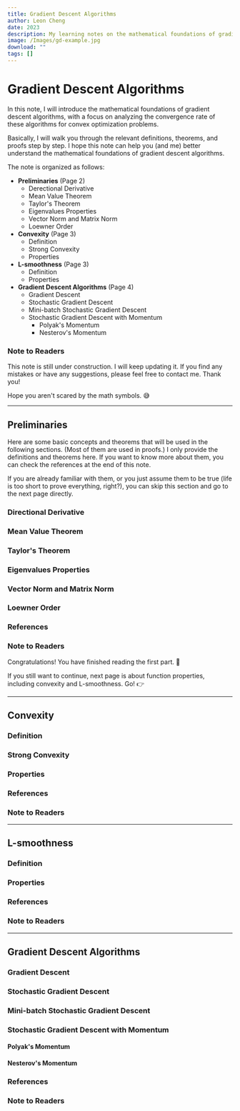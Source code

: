```yaml
---
title: Gradient Descent Algorithms
author: Leon Cheng
date: 2023
description: My learning notes on the mathematical foundations of gradient descent algorithms.
image: /Images/gd-example.jpg
download: ""
tags: []
---
```

# Gradient Descent Algorithms

In this note, I will introduce the mathematical foundations of gradient descent algorithms, with a focus on analyzing the convergence rate of these algorithms for convex optimization problems.

Basically, I will walk you through the relevant definitions, theorems, and proofs step by step. I hope this note can help you (and me) better understand the mathematical foundations of gradient descent algorithms. 

The note is organized as follows:
- **Preliminaries** (Page 2)
    - Derectional Derivative
    - Mean Value Theorem
    - Taylor's Theorem
    - Eigenvalues Properties
    - Vector Norm and Matrix Norm
    - Loewner Order
- **Convexity** (Page 3)
    - Definition
    - Strong Convexity
    - Properties
- **L-smoothness** (Page 3)
    - Definition
    - Properties
- **Gradient Descent Algorithms** (Page 4)
    - Gradient Descent
    - Stochastic Gradient Descent
    - Mini-batch Stochastic Gradient Descent
    - Stochastic Gradient Descent with Momentum
        - Polyak's Momentum
        - Nesterov's Momentum


### Note to Readers
This note is still under construction. I will keep updating it. If you find any mistakes or have any suggestions, please feel free to contact me. Thank you!

Hope you aren't scared by the math symbols. :sweat_smile:


---
## Preliminaries
Here are some basic concepts and theorems that will be used in the following sections. (Most of them are used in proofs.) I only provide the definitions and theorems here. If you want to know more about them, you can check the references at the end of this note.

If you are already familiar with them, or you just assume them to be true (life is too short to prove everything, right?), you can skip this section and go to the next page directly.

### Directional Derivative

### Mean Value Theorem

### Taylor's Theorem

### Eigenvalues Properties

### Vector Norm and Matrix Norm

### Loewner Order


### References

### Note to Readers
Congratulations! You have finished reading the first part. :tada:

If you still want to continue, next page is about function properties, including convexity and L-smoothness. Go! :point_right:


---
## Convexity

### Definition

### Strong Convexity

### Properties

### References

### Note to Readers


---
## L-smoothness

### Definition

### Properties

### References

### Note to Readers


---
## Gradient Descent Algorithms

### Gradient Descent

### Stochastic Gradient Descent

### Mini-batch Stochastic Gradient Descent

### Stochastic Gradient Descent with Momentum

#### Polyak's Momentum


#### Nesterov's Momentum

### References

### Note to Readers

